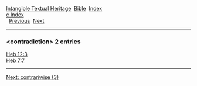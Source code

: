 [Intangible Textual Heritage](../../index)  [Bible](../index) 
[Index](index)   
[c Index](_c_)  
  [Previous](c02532)  [Next](c02534) 

------------------------------------------------------------------------

### &lt;contradiction&gt; 2 entries

[Heb 12:3](../kjv/heb012.htm#003)  
[Heb 7:7](../kjv/heb007.htm#007)  

------------------------------------------------------------------------

[Next: contrariwise (3)](c02534)
